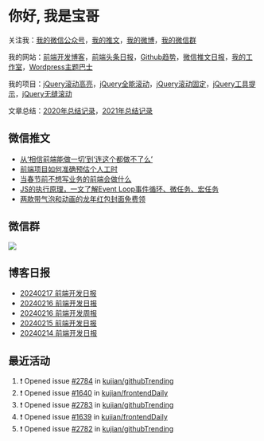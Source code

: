 
# 你好, 我是宝哥

关注我：[我的微信公众号](https://open.weixin.qq.com/qr/code?username=caibaojian_com)，[我的推文](https://weixin.qdkfweb.cn/)，[我的微博](https://weibo.com/kujian)，[我的微信群](https://qdkfweb.cn/go/weixinqun)

我的网站：[前端开发博客](https://qdkfweb.cn/)，[前端头条日报](https://toutiao.qdkfweb.cn/)，[Github趋势](https://github.qdkfweb.cn/)，[微信推文日报](https://weixin.qdkfweb.cn/)，[我的工作室](https://diy.qdkfweb.cn/)，[Wordpress主题巴士](https://wp.qdkfweb.cn/)

我的项目：[jQuery滚动高亮](https://github.com/kujian/scrollHighlight)，[jQuery全能滚动](https://github.com/kujian/power-slider)，[jQuery滚动固定](https://github.com/kujian/scrollfix)，[jQuery工具提示](https://github.com/kujian/tooltip)，[jQuery无缝滚动](http://github.com/kujian/scrollForever)

文章总结：[2020年总结记录](https://mp.weixin.qq.com/s/u0YW8BFWYLquVauhHrkSMQ)，[2021年总结记录](https://mp.weixin.qq.com/s/zMnxIpxMdDrIyuLxHRnSPw)


## 微信推文

<!-- BLOG-POST-LIST:START -->
- [从‘相信前端能做一切’到‘连这个都做不了么’](https://weixin.qdkfweb.cn/40349.html)
- [前端项目如何准确预估个人工时](https://weixin.qdkfweb.cn/40306.html)
- [当春节前不想写业务的前端会做什么](https://weixin.qdkfweb.cn/40275.html)
- [JS的执行原理，一文了解Event Loop事件循环、微任务、宏任务](https://weixin.qdkfweb.cn/40249.html)
- [两款带气泡和动画的龙年红包封面免费领](https://weixin.qdkfweb.cn/40185.html)
<!-- BLOG-POST-LIST:END -->

## 微信群

![](https://qdkfweb.cn/d/uploads/2023/12/wechat.png?d=20240112)

## 博客日报

<!-- DAILY:START -->
- [20240217 前端开发日报](https://qdkfweb.cn/fe-daily-20240217.html)
- [20240216 前端开发日报](https://qdkfweb.cn/fe-daily-20240216.html)
- [20240216 前端开发周报](https://qdkfweb.cn/fe-weekly-20240216.html)
- [20240215 前端开发日报](https://qdkfweb.cn/fe-daily-20240215.html)
- [20240214 前端开发日报](https://qdkfweb.cn/fe-daily-20240214.html)
<!-- DAILY:END -->


## 最近活动

<!--START_SECTION:activity-->
1. ❗ Opened issue [#2784](https://github.com/kujian/githubTrending/issues/2784) in [kujian/githubTrending](https://github.com/kujian/githubTrending)
2. ❗ Opened issue [#1640](https://github.com/kujian/frontendDaily/issues/1640) in [kujian/frontendDaily](https://github.com/kujian/frontendDaily)
3. ❗ Opened issue [#2783](https://github.com/kujian/githubTrending/issues/2783) in [kujian/githubTrending](https://github.com/kujian/githubTrending)
4. ❗ Opened issue [#1639](https://github.com/kujian/frontendDaily/issues/1639) in [kujian/frontendDaily](https://github.com/kujian/frontendDaily)
5. ❗ Opened issue [#2782](https://github.com/kujian/githubTrending/issues/2782) in [kujian/githubTrending](https://github.com/kujian/githubTrending)
<!--END_SECTION:activity-->
